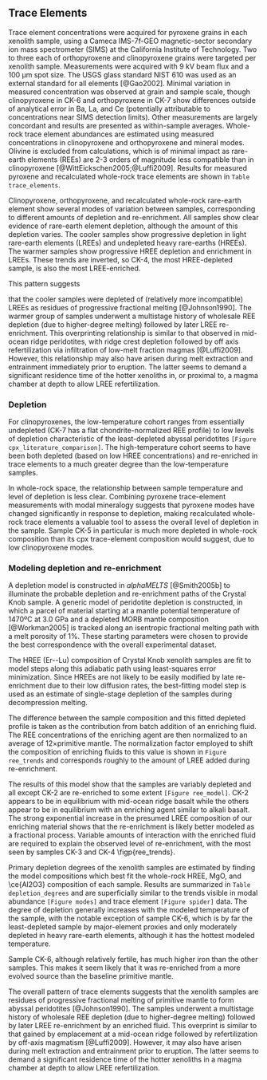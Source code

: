 ## Trace Elements

<!-- ## Methods  -->
Trace element concentrations were acquired for pyroxene grains
in each xenolith sample,
using a Cameca IMS-7f-GEO magnetic-sector secondary ion mass
spectrometer (SIMS) at the California Institute of Technology. Two to
three each of orthopyroxene and clinopyroxene grains were targeted per
xenolith sample. Measurements were acquired with 9 kV beam flux and a
100 µm spot size. The USGS glass standard NIST 610 was used as an
external standard for all elements [@Gao2002]<!-- this ref is for
LA-ICP-MS -->. Minimal variation in measured concentration was observed
at grain and sample scale, though clinopyroxene in CK-6 and
orthopyroxene in CK-7 show differences outside of analytical error in
Ba, La, and Ce (potentially attributable to concentrations near SIMS
detection limits). Other measurements are largely concordant and results
are presented as within-sample averages. Whole-rock trace element
abundances are estimated using measured concentrations in clinopyroxene
and orthopyroxene and mineral modes. Olivine is excluded from
calculations, which is of minimal impact as
rare-earth elements (REEs) are 2-3 orders of magnitude less
compatible than in clinopyroxene [@WittEickschen2005;@Luffi2009].
Results for measured pyroxene and recalculated whole-rock trace elements
are shown in `Table trace_elements`.

<!--[[spider]]-->

Clinopyroxene, orthopyroxene, and recalculated whole-rock rare-earth element show several modes of
variation between samples, corresponding to different amounts of
depletion and re-enrichment.
All samples show clear evidence of rare-earth element
depletion, although the amount of this depletion varies.
The cooler samples show progressive depletion in light rare-earth
elements (LREEs) and undepleted heavy rare-earths (HREEs). The warmer
samples show progressive HREE depletion and enrichment in LREEs. These
trends are inverted, so CK-4, the most HREE-depleted sample, is also the
most LREE-enriched.

<!-- Maybe this paragraph should go lower? --> This pattern suggests
that the cooler samples were depleted of (relatively more incompatible)
LREEs as residues of progressive fractional melting [@Johnson1990].
The warmer group of samples underwent a multistage history of
wholesale REE depletion (due to higher-degree melting) followed by later
LREE re-enrichment. This overprinting relationship is similar to that
observed in mid-ocean ridge peridotites, with ridge crest depletion
followed by off axis refertilization via infiltration of low-melt
fraction magmas [@Luffi2009]. However, this relationship may also have
arisen during melt extraction and entrainment immediately prior to eruption. The latter
seems to demand a significant residence time of the hotter xenoliths in,
or proximal to, a magma chamber at depth to allow LREE
refertilization.

### Depletion

For clinopyroxenes, the low-temperature cohort ranges from essentially
undepleted (CK-7 has a flat chondrite-normalized REE profile) to low
levels of depletion characteristic of the least-depleted abyssal
peridotites `[Figure cpx_literature_comparison]`. The high-temperature
cohort seems to have been both depleted (based on low HREE
concentrations) and re-enriched in trace elements to a much greater
degree than the low-temperature samples.

<!-- (Daven, do you think that the high-T group attained its signature
at the Farallon-Pacific spreading ridge, or from re-heating of
underplated Farallon mantle by the slab window convection event?). -->


In whole-rock space, the relationship between sample temperature and level of
depletion is less clear.
Combining pyroxene trace-element measurements with modal mineralogy
suggests that pyroxene modes have changed significantly in response to
depletion, making recalculated whole-rock trace elements a valuable tool
to assess the overall level of depletion in the sample.
Sample CK-5 in particular is much more depleted in whole-rock
composition than its cpx trace-element composition would suggest, due to
low clinopyroxene modes.

### Modeling depletion and re-enrichment

A depletion model is constructed
in *alphaMELTS* [@Smith2005b] to illuminate the probable depletion and
re-enrichment paths of the Crystal Knob sample.
A generic model of peridotite depletion is constructed, in which
a parcel of material starting at a mantle
potential temperature of 1470ºC at 3.0 GPa
and a depleted MORB mantle composition [@Workman2005] is
tracked along an isentropic fractional melting path with a melt porosity of 1%.
These starting parameters were chosen to provide the best correspondence
with the overall experimental dataset.

The HREE (Er--Lu) composition of Crystal Knob xenolith samples are fit
to model steps along this adiabatic path using least-squares error
minimization.
Since HREEs are not likely to be
easily modified by late re-enrichment due to their low diffusion rates,
the best-fitting model step is used as an estimate of single-stage
depletion of the samples during decompression melting. 

The difference between the sample composition and this fitted depleted
profile is taken as the contribution from batch addition of an
enriching fluid. The REE concentrations of the enriching agent are then
normalized to an average of 12$\times$primitive mantle.
The normalization factor employed to shift the composition of enriching
fluids to this value is shown in `Figure ree_trends` and corresponds
roughly to the amount of LREE added during re-enrichment.

The results of this model show that
the samples are variably depleted and all except CK-2 are re-enriched to
some extent `[Figure ree_model]`. CK-2 appears to be in equilibrium with mid-ocean ridge
basalt while the others appear to be in equilibrium with an enriching
agent similar to alkali basalt. The strong exponential increase in the
presumed LREE composition of our enriching material shows that the
re-enrichment is likely better modeled as a fractional process. Variable
amounts of interaction with the enriched fluid are required to explain
the observed level of re-enrichment, with the most seen by samples CK-3
and CK-4 \figp{ree_trends}.

Primary depletion degrees of the xenolith samples are estimated by finding
the model compositions which best fit the whole-rock HREE, MgO, and
\ce{Al2O3} composition of each sample. Results are summarized
in `Table depletion_degrees` and are superficially similar to
the trends visible in modal abundance `[Figure modes]` and trace element
`[Figure spider]` data. The degree of depletion generally increases
with the modeled temperature of the sample, with the notable exception of
sample CK-6, which is by far the least-depleted sample by major-element
proxies and only moderately depleted in heavy rare-earth elements,
although it has the hottest modeled temperature.

Sample CK-6, although relatively fertile,
has much higher iron than the other samples. This makes
it seem likely that it was re-enriched from a more evolved source than
the baseline primitive mantle.

<!--[[ree_model]]-->
<!--[[ree_trends]]-->

<!--[[depletion_degrees]]-->

The overall pattern of trace elements suggests that the xenolith samples are residues of progressive
fractional melting of primitive mantle to form abyssal peridotites [@Johnson1990].
The samples underwent
a multistage history of wholesale REE depletion (due to higher-degree
melting) followed by later LREE re-enrichment by an enriched fluid.
This overprint is similar
to that gained by emplacement at a mid-ocean ridge followed by
refertilization by off-axis magmatism [@Luffi2009]. However, it may also
have arisen during melt extraction and entrainment prior to eruption.
The latter seems to demand a significant residence time of the hotter
xenoliths in a magma chamber at depth to allow LREE refertilization.

